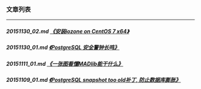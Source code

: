 ### 文章列表  
----  
##### 20151130_02.md   [《安装iozone on CentOS 7 x64》](20151130_02.md)  
##### 20151130_01.md   [《PostgreSQL 安全警钟长鸣》](20151130_01.md)  
##### 20151111_01.md   [《一张图看懂MADlib能干什么》](20151111_01.md)  
##### 20151109_01.md   [《PostgreSQL snapshot too old补丁, 防止数据库膨胀》](20151109_01.md)  
